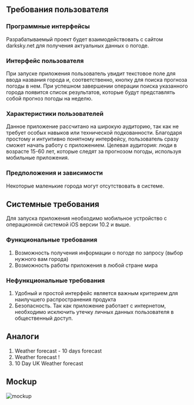 <h2> Требования пользователя </h2>
<h3> Программные интерфейсы </h3>

Разрабатываемый проект будет взаимодействовать с сайтом darksky.net для получения актуальных данных о погоде. 

<h3> Интерфейс пользователя </h3>

При запуске приложения пользователь увидит текстовое поле для ввода названия города и, соответственно, кнопку для поиска прогноза погоды в нем. При успешном завершении операции поиска указанного города появится список результатов, которые будут представлять собой прогноз погоды на неделю.

<h3> Характеристики пользователей </h3>
 
Данное приложение рассчитано на широкую аудиторию, так как не требует особых навыков или технической подкованности. Благодаря простому и интуитивно понятному интерфейсу, пользователь сразу сможет начать работу с приложением.
Целевая аудитория: люди в возрасте 15-60 лет, которые следят за прогнозом погоды, используя мобильные приложения. 

<h3> Предположения и зависимости </h3>

Некоторые маленькие города могут отсутствовать в системе.

<h2> Системные требования </h2>

Для запуска приложения необходимо мобильное устройство с операционной системой iOS версии 10.2 и выше.

<h3> Функциональные требования </h3>

1) Возможность получения информации о погоде по запросу (выбор нужного вам города)
2) Возможность работы приложения в любой стране мира

<h3> Нефункциональные требования </h3>

1) Удобный и простой интерфейс является важным критерием для наилучшего распространения продукта
2) Безопасность. Так как приложение работает с интернетом, необходимо исключить утечку личных данных пользователя в общественный доступ. 

<h2> Аналоги </h2>

1) Weather forecast - 10 days forecast
2) Weather forecast !
3) 10 Day UK Weather forecast

<h2> Mockup </h2>

![mockup](https://user-images.githubusercontent.com/31726797/31386910-2dc38788-add1-11e7-945a-9a843e653f96.png)
